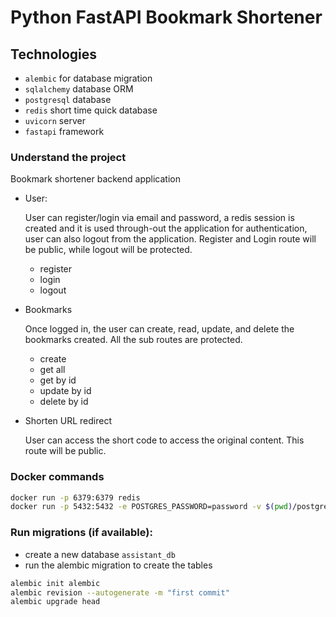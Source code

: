 # Python FastAPI Bookmark Shortener

## Technologies
* `alembic` for database migration
* `sqlalchemy` database ORM
* `postgresql` database
* `redis` short time quick database
* `uvicorn` server
* `fastapi` framework


### Understand the project
Bookmark shortener backend application

* User:

    User can register/login via email and password, a redis session is created and it is used through-out the application for authentication, user can also logout from the application. Register and Login route will be public, while logout will be protected.

    - register
    - login
    - logout

* Bookmarks

    Once logged in, the user can create, read, update, and delete the bookmarks created. All the sub routes are protected.

    - create
    - get all
    - get by id
    - update by id
    - delete by id

* Shorten URL redirect

    User can access the short code to access the original content. This route will be public.


### Docker commands

```bash
docker run -p 6379:6379 redis
docker run -p 5432:5432 -e POSTGRES_PASSWORD=password -v $(pwd)/postgres_storage:/var/lib/postgresql/data postgres
```

### Run migrations (if available):
* create a new database `assistant_db`
* run the alembic migration to create the tables
```bash
alembic init alembic
alembic revision --autogenerate -m "first commit"
alembic upgrade head
```
